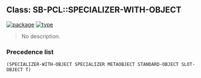 ## Class: SB-PCL::SPECIALIZER-WITH-OBJECT
[![package](https://img.shields.io/badge/Package-SB--PCL-5f9ea0.svg?style=social&colorA=999999)](../) [![type](https://img.shields.io/badge/Type-Class-5f9ea0.svg?style=social&colorA=999999)](../#class) 

> No description.

### Precedence list
```
(SPECIALIZER-WITH-OBJECT SPECIALIZER METAOBJECT STANDARD-OBJECT SLOT-OBJECT T)
```
